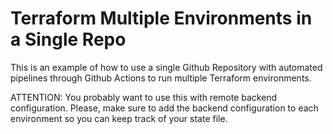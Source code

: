# Terraform Multiple Environments in a Single Repo

This is an example of how to use a single Github Repository with automated pipelines through Github Actions to run multiple Terraform environments.

ATTENTION: You probably want to use this with remote backend configuration. Please, make sure to add the backend configuration to each environment so you can keep track of your state file.
